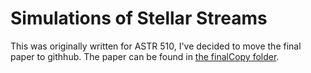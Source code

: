# Simulations of Stellar Streams

This was originally written for ASTR 510, I've decided to move the final paper to githhub. The paper can be found in [the finalCopy folder](finalCopy/finalPaper.pdf). 